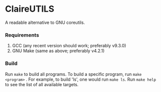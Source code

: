 # ClaireUTILS

A readable alternative to GNU coreutils.

### Requirements

1. GCC (any recent version should work; preferably v9.3.0)
2. GNU Make (same as above; preferably v4.2.1)

### Build

Run `make` to build all programs. To build a specific program,
run `make <program>` . For example, to build 'ls', one would run `make ls`.
Run `make help` to see the list of all available targets.
